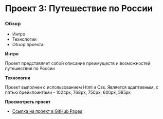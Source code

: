 # Проект 3: Путешествие по России

### Обзор
* Интро
* Технологии
* Обзор проекта

**Интро**

Проект представляет собой описание преимуществ и возможностей путешествия по России

**Технологии**

Проект выполнен с использованием Html и Css. Является адаптивным, с пятью брейкпоинтами - 1024px, 768px, 750px, 600px, 595px

**Просмотреть проект**
* [Ссылка на проект в GitHub Pages](https://marysmith11.github.io/russian-travel/)
